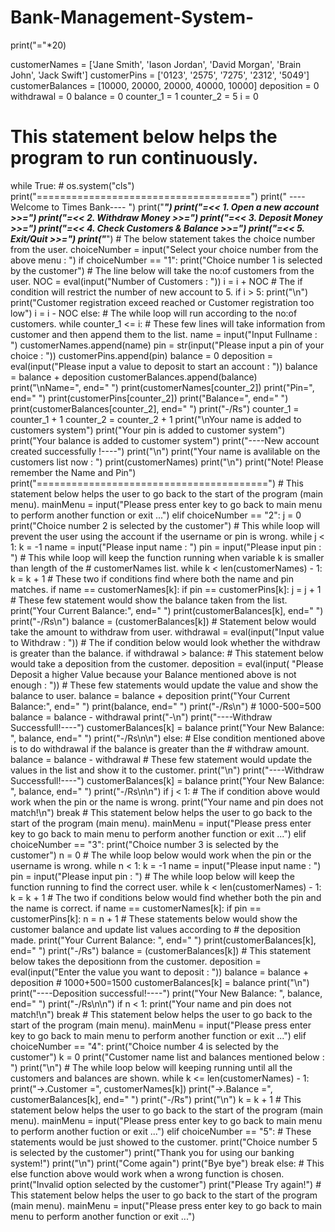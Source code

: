 # Bank-Management-System-
print("="*20)

customerNames = ['Jane Smith', 'Iason Jordan', 'David Morgan', 'Brain John', 'Jack Swift']
customerPins = ['0123', '2575', '7275', '2312', '5049']
customerBalances = [10000, 20000, 20000, 40000, 10000]
deposition = 0
withdrawal = 0
balance = 0
counter_1 = 1
counter_2 = 5
i = 0

# This statement below helps the program to run continuously.
while True:
    # os.system("cls")
    print("=====================================")
    print(" ----Welcome to Times Bank----       ")
    print("*************************************")
    print("=<< 1. Open a new account         >>=")
    print("=<< 2. Withdraw Money             >>=")
    print("=<< 3. Deposit Money              >>=")
    print("=<< 4. Check Customers & Balance  >>=")
    print("=<< 5. Exit/Quit                  >>=")
    print("*************************************")
    # The below statement takes the choice number from the user.
    choiceNumber = input("Select your choice number from the above menu : ")
    if choiceNumber == "1":
        print("Choice number 1 is selected by the customer")
        # The line below will take the no:of customers from the user.
        NOC = eval(input("Number of Customers : "))
        i = i + NOC
        # The if condition will restrict the number of new account to 5.
        if i > 5:
            print("\n")
            print("Customer registration exceed reached or Customer registration too low")
            i = i - NOC
        else:
            # The while loop will run according to the no:of customers.
            while counter_1 <= i:
                # These few lines will take information from customer and then append them to the list.
                name = input("Input Fullname : ")
                customerNames.append(name)
                pin = str(input("Please input a pin of your choice : "))
                customerPins.append(pin)
                balance = 0
                deposition = eval(input("Please input a value to deposit to start an account : "))
                balance = balance + deposition
                customerBalances.append(balance)
                print("\nName=", end=" ")
                print(customerNames[counter_2])
                print("Pin=", end=" ")
                print(customerPins[counter_2])
                print("Balance=", end=" ")
                print(customerBalances[counter_2], end=" ")
                print("-/Rs")
                counter_1 = counter_1 + 1
                counter_2 = counter_2 + 1
                print("\nYour name is added to customers system")
                print("Your pin is added to customer system")
                print("Your balance is added to customer system")
                print("----New account created successfully !----")
                print("\n")
                print("Your name is avalilable on the customers list now : ")
                print(customerNames)
                print("\n")
                print("Note! Please remember the Name and Pin")
                print("========================================")
                # This statement below helps the user to go back to the start of the program (main menu).
        mainMenu = input("Please press enter key to go back to main menu to perform another function or exit ...")
    elif choiceNumber == "2":
        j = 0
        print("Choice number 2 is selected by the customer")
        # This while loop will prevent the user using the account if the username or pin is wrong.
        while j < 1:
            k = -1
            name = input("Please input name : ")
            pin = input("Please input pin : ")
            # This while loop will keep the function running when variable k is smaller than length of the
            # customerNames list.
            while k < len(customerNames) - 1:
                k = k + 1
                # These two if conditions find where both the name and pin matches.
                if name == customerNames[k]:
                    if pin == customerPins[k]:
                        j = j + 1
                        # These few statement would show the balance taken from the list.
                        print("Your Current Balance:", end=" ")
                        print(customerBalances[k], end=" ")
                        print("-/Rs\n")
                        balance = (customerBalances[k])
                        # Statement below would take the amount to withdraw from user.
                        withdrawal = eval(input("Input value to Withdraw : "))
                        # The if condition below would look whether the withdraw is greater than the balance.
                        if withdrawal > balance:
                            # This statement below would take a deposition from the customer.
                            deposition = eval(input(
                                "Please Deposit a higher Value because your Balance mentioned above is not enough : "))
                            # These few statements would update the value and show the balance to user.
                            balance = balance + deposition
                            print("Your Current Balance:", end=" ")
                            print(balance, end=" ")
                            print("-/Rs\n") # 1000-500=500
                            balance = balance - withdrawal
                            print("-\n")
                            print("----Withdraw Successfull!----")
                            customerBalances[k] = balance
                            print("Your New Balance: ", balance, end=" ")
                            print("-/Rs\n\n")
                        else:
                            # Else condition mentioned above is to do withdrawal if the balance is greater than the
                            # withdraw amount.
                            balance = balance - withdrawal
                            # These few statement would update the values in the list and show it to the customer.
                            print("\n")
                            print("----Withdraw Successfull!----")
                            customerBalances[k] = balance
                            print("Your New Balance: ", balance, end=" ")
                            print("-/Rs\n\n")
            if j < 1:
                # The if condition above would work when the pin or the name is wrong.
                print("Your name and pin does not match!\n")
                break
            # This statement below helps the user to go back to the start of the program (main menu).
        mainMenu = input("Please press enter key to go back to main menu to perform another function or exit ...")
    elif choiceNumber == "3":
        print("Choice number 3 is selected by the customer")
        n = 0
        # The while loop below would work when the pin or the username is wrong.
        while n < 1:
            k = -1
            name = input("Please input name : ")
            pin = input("Please input pin : ")
            # The while loop below will keep the function running to find the correct user.
            while k < len(customerNames) - 1:
                k = k + 1
                # The two if conditions below would find whether both the pin and the name is correct.
                if name == customerNames[k]:
                    if pin == customerPins[k]:
                        n = n + 1
                        # These statements below would show the customer balance and update list values according to
                        # the deposition made.
                        print("Your Current Balance: ", end=" ")
                        print(customerBalances[k], end=" ")
                        print("-/Rs")
                        balance = (customerBalances[k])
                        # This statement below takes the depositionn from the customer.
                        deposition = eval(input("Enter the value you want to deposit : "))
                        balance = balance + deposition # 1000+500=1500
                        customerBalances[k] = balance
                        print("\n")
                        print("----Deposition successful!----")
                        print("Your New Balance: ", balance, end=" ")
                        print("-/Rs\n\n")
            if n < 1:
                print("Your name and pin does not match!\n")
                break
            # This statement below helps the user to go back to the start of the program (main menu).
        mainMenu = input("Please press enter key to go back to main menu to perform another function or exit ...")
    elif choiceNumber == "4":
        print("Choice number 4 is selected by the customer")
        k = 0
        print("Customer name list and balances mentioned below : ")
        print("\n")
        # The while loop below will keeping running until all the customers and balances are shown.
        while k <= len(customerNames) - 1:
            print("->.Customer =", customerNames[k])
            print("->.Balance =", customerBalances[k], end=" ")
            print("-/Rs")
            print("\n")
            k = k + 1
            # This statement below helps the user to go back to the start of the program (main menu).
        mainMenu = input("Please press enter key to go back to main menu to perform another fuction or exit ...")
    elif choiceNumber == "5":
        # These statements would be just showed to the customer.
        print("Choice number 5 is selected by the customer")
        print("Thank you for using our banking system!")
        print("\n")
        print("Come again")
        print("Bye bye")
        break
    else:
        # This else function above would work when a wrong function is chosen.
        print("Invalid option selected by the customer")
        print("Please Try again!")
        # This statement below helps the user to go back to the start of the program (main menu).
        mainMenu = input("Please press enter key to go back to main menu to perform another function or exit ...")
